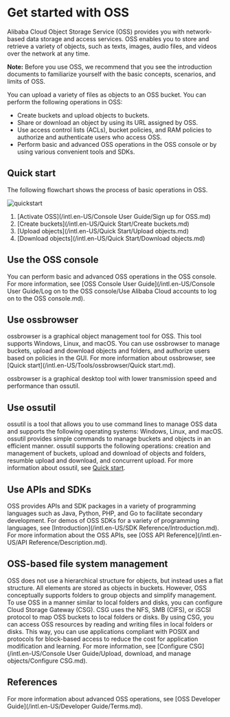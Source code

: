 # Get started with OSS

Alibaba Cloud Object Storage Service \(OSS\) provides you with network-based data storage and access services. OSS enables you to store and retrieve a variety of objects, such as texts, images, audio files, and videos over the network at any time.

**Note:** Before you use OSS, we recommend that you see the introduction documents to familiarize yourself with the basic concepts, scenarios, and limits of OSS.

You can upload a variety of files as objects to an OSS bucket. You can perform the following operations in OSS:

-   Create buckets and upload objects to buckets.
-   Share or download an object by using its URL assigned by OSS.
-   Use access control lists \(ACLs\), bucket policies, and RAM policies to authorize and authenticate users who access OSS.
-   Perform basic and advanced OSS operations in the OSS console or by using various convenient tools and SDKs.

## Quick start

The following flowchart shows the process of basic operations in OSS.

![quickstart](https://static-aliyun-doc.oss-accelerate.aliyuncs.com/assets/img/en-US/1801646061/p140852.png)

1.  [Activate OSS](/intl.en-US/Console User Guide/Sign up for OSS.md)
2.  [Create buckets](/intl.en-US/Quick Start/Create buckets.md)
3.  [Upload objects](/intl.en-US/Quick Start/Upload objects.md)
4.  [Download objects](/intl.en-US/Quick Start/Download objects.md)

## Use the OSS console

You can perform basic and advanced OSS operations in the OSS console. For more information, see [OSS Console User Guide](/intl.en-US/Console User Guide/Log on to the OSS console/Use Alibaba Cloud accounts to log on to the OSS console.md).

## Use ossbrowser

ossbrowser is a graphical object management tool for OSS. This tool supports Windows, Linux, and macOS. You can use ossbrowser to manage buckets, upload and download objects and folders, and authorize users based on policies in the GUI. For more information about ossbrowser, see [Quick start](/intl.en-US/Tools/ossbrowser/Quick start.md).

ossbrowser is a graphical desktop tool with lower transmission speed and performance than ossutil.

## Use ossutil

ossutil is a tool that allows you to use command lines to manage OSS data and supports the following operating systems: Windows, Linux, and macOS. ossutil provides simple commands to manage buckets and objects in an efficient manner. ossutil supports the following operations: creation and management of buckets, upload and download of objects and folders, resumble upload and download, and concurrent upload. For more information about ossutil, see [Quick start](/intl.en-US/Tools/ossutil/Overview.md).

## Use APIs and SDKs

OSS provides APIs and SDK packages in a variety of programming languages such as Java, Python, PHP, and Go to facilitate secondary development. For demos of OSS SDKs for a variety of programming languages, see [Introduction](/intl.en-US/SDK Reference/Introduction.md). For more information about the OSS APIs, see [OSS API Reference](/intl.en-US/API Reference/Description.md).

## OSS-based file system management

OSS does not use a hierarchical structure for objects, but instead uses a flat structure. All elements are stored as objects in buckets. However, OSS conceptually supports folders to group objects and simplify management. To use OSS in a manner similar to local folders and disks, you can configure Cloud Storage Gateway \(CSG\). CSG uses the NFS, SMB \(CIFS\), or iSCSI protocol to map OSS buckets to local folders or disks. By using CSG, you can access OSS resources by reading and writing files in local folders or disks. This way, you can use applications compliant with POSIX and protocols for block-based access to reduce the cost for application modification and learning. For more information, see [Configure CSG](/intl.en-US/Console User Guide/Upload, download, and manage objects/Configure CSG.md).

## References

For more information about advanced OSS operations, see [OSS Developer Guide](/intl.en-US/Developer Guide/Terms.md).


